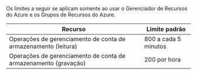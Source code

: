 Os limites a seguir se aplicam somente ao usar o Gerenciador de Recursos do Azure e os Grupos de Recursos do Azure.

Recurso|Limite padrão
---|---
Operações de gerenciamento de conta de armazenamento (leitura)|800 a cada 5 minutos
Operações de gerenciamento de conta de armazenamento (gravação)|200 por hora

<!---HONumber=August15_HO7-->